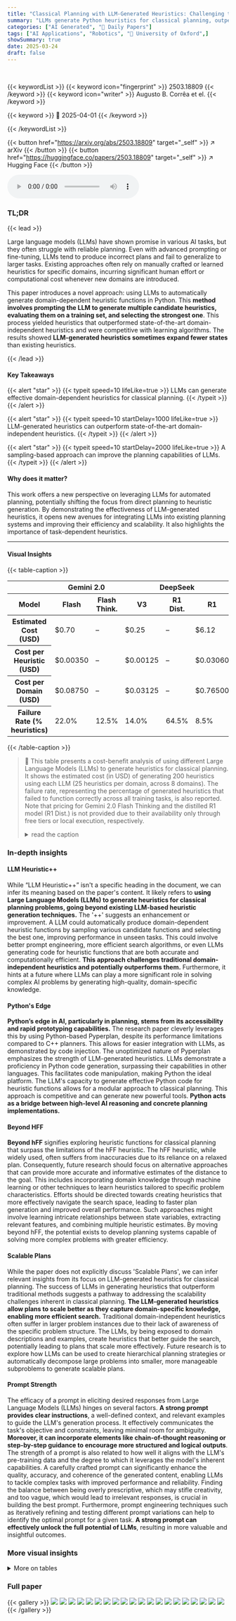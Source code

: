 ```yaml
---
title: "Classical Planning with LLM-Generated Heuristics: Challenging the State of the Art with Python Code"
summary: "LLMs generate Python heuristics for classical planning, outperforming traditional methods and challenging the state-of-the-art planning techniques."
categories: ["AI Generated", "🤗 Daily Papers"]
tags: ["AI Applications", "Robotics", "🏢 University of Oxford",]
showSummary: true
date: 2025-03-24
draft: false
---
```


<br>

{{< keywordList >}}
{{< keyword icon="fingerprint" >}} 2503.18809 {{< /keyword >}}
{{< keyword icon="writer" >}} Augusto B. Corrêa et el. {{< /keyword >}}
 
{{< keyword >}} 🤗 2025-04-01 {{< /keyword >}}
 
{{< /keywordList >}}

{{< button href="https://arxiv.org/abs/2503.18809" target="_self" >}}
↗ arXiv
{{< /button >}}
{{< button href="https://huggingface.co/papers/2503.18809" target="_self" >}}
↗ Hugging Face
{{< /button >}}



<audio controls>
    <source src="https://ai-paper-reviewer.com/2503.18809/podcast.wav" type="audio/wav">
    Your browser does not support the audio element.
</audio>


### TL;DR


{{< lead >}}

Large language models (LLMs) have shown promise in various AI tasks, but they often struggle with reliable planning. Even with advanced prompting or fine-tuning, LLMs tend to produce incorrect plans and fail to generalize to larger tasks. Existing approaches often rely on manually crafted or learned heuristics for specific domains, incurring significant human effort or computational cost whenever new domains are introduced.



This paper introduces a novel approach: using LLMs to automatically generate domain-dependent heuristic functions in Python. This **method involves prompting the LLM to generate multiple candidate heuristics, evaluating them on a training set, and selecting the strongest one**. This process yielded heuristics that outperformed state-of-the-art domain-independent heuristics and were competitive with learning algorithms. The results showed **LLM-generated heuristics sometimes expand fewer states** than existing heuristics. 

{{< /lead >}}


#### Key Takeaways

{{< alert "star" >}}
{{< typeit speed=10 lifeLike=true >}} LLMs can generate effective domain-dependent heuristics for classical planning. {{< /typeit >}}
{{< /alert >}}

{{< alert "star" >}}
{{< typeit speed=10 startDelay=1000 lifeLike=true >}} LLM-generated heuristics can outperform state-of-the-art domain-independent heuristics. {{< /typeit >}}
{{< /alert >}}

{{< alert "star" >}}
{{< typeit speed=10 startDelay=2000 lifeLike=true >}} A sampling-based approach can improve the planning capabilities of LLMs. {{< /typeit >}}
{{< /alert >}}

#### Why does it matter?
This work offers a new perspective on leveraging LLMs for automated planning, potentially shifting the focus from direct planning to heuristic generation. By demonstrating the effectiveness of LLM-generated heuristics, it opens new avenues for integrating LLMs into existing planning systems and improving their efficiency and scalability. It also highlights the importance of task-dependent heuristics.

------
#### Visual Insights





{{< table-caption >}}
<table class="ltx_tabular ltx_centering ltx_guessed_headers ltx_align_middle" id="S4.T1.2">
<thead class="ltx_thead">
<tr class="ltx_tr" id="S4.T1.2.1.1">
<th class="ltx_td ltx_th ltx_th_row ltx_border_tt" id="S4.T1.2.1.1.1"></th>
<th class="ltx_td ltx_align_center ltx_th ltx_th_column ltx_border_tt" colspan="2" id="S4.T1.2.1.1.2">Gemini 2.0</th>
<th class="ltx_td ltx_align_center ltx_th ltx_th_column ltx_border_tt" colspan="3" id="S4.T1.2.1.1.3">DeepSeek</th>
</tr>
<tr class="ltx_tr" id="S4.T1.2.2.2">
<th class="ltx_td ltx_align_left ltx_th ltx_th_column ltx_th_row" id="S4.T1.2.2.2.1">Model</th>
<th class="ltx_td ltx_align_right ltx_th ltx_th_column ltx_border_t" id="S4.T1.2.2.2.2">Flash</th>
<th class="ltx_td ltx_align_right ltx_th ltx_th_column ltx_border_t" id="S4.T1.2.2.2.3">Flash Think.</th>
<th class="ltx_td ltx_align_right ltx_th ltx_th_column ltx_border_t" id="S4.T1.2.2.2.4">V3</th>
<th class="ltx_td ltx_align_right ltx_th ltx_th_column ltx_border_t" id="S4.T1.2.2.2.5">R1 Dist.</th>
<th class="ltx_td ltx_align_right ltx_th ltx_th_column ltx_border_t" id="S4.T1.2.2.2.6">R1</th>
</tr>
</thead>
<tbody class="ltx_tbody">
<tr class="ltx_tr" id="S4.T1.2.3.1">
<th class="ltx_td ltx_align_left ltx_th ltx_th_row ltx_border_t" id="S4.T1.2.3.1.1">Estimated Cost (USD)</th>
<td class="ltx_td ltx_align_right ltx_border_t" id="S4.T1.2.3.1.2">$0.70</td>
<td class="ltx_td ltx_align_right ltx_border_t" id="S4.T1.2.3.1.3">–</td>
<td class="ltx_td ltx_align_right ltx_border_t" id="S4.T1.2.3.1.4">$0.25</td>
<td class="ltx_td ltx_align_right ltx_border_t" id="S4.T1.2.3.1.5">–</td>
<td class="ltx_td ltx_align_right ltx_border_t" id="S4.T1.2.3.1.6">$6.12</td>
</tr>
<tr class="ltx_tr" id="S4.T1.2.4.2">
<th class="ltx_td ltx_align_left ltx_th ltx_th_row" id="S4.T1.2.4.2.1">Cost per Heuristic (USD)</th>
<td class="ltx_td ltx_align_right" id="S4.T1.2.4.2.2">$0.00350</td>
<td class="ltx_td ltx_align_right" id="S4.T1.2.4.2.3">–</td>
<td class="ltx_td ltx_align_right" id="S4.T1.2.4.2.4">$0.00125</td>
<td class="ltx_td ltx_align_right" id="S4.T1.2.4.2.5">–</td>
<td class="ltx_td ltx_align_right" id="S4.T1.2.4.2.6">$0.03060</td>
</tr>
<tr class="ltx_tr" id="S4.T1.2.5.3">
<th class="ltx_td ltx_align_left ltx_th ltx_th_row" id="S4.T1.2.5.3.1">Cost per Domain (USD)</th>
<td class="ltx_td ltx_align_right" id="S4.T1.2.5.3.2">$0.08750</td>
<td class="ltx_td ltx_align_right" id="S4.T1.2.5.3.3">–</td>
<td class="ltx_td ltx_align_right" id="S4.T1.2.5.3.4">$0.03125</td>
<td class="ltx_td ltx_align_right" id="S4.T1.2.5.3.5">–</td>
<td class="ltx_td ltx_align_right" id="S4.T1.2.5.3.6">$0.76500</td>
</tr>
<tr class="ltx_tr" id="S4.T1.2.6.4">
<th class="ltx_td ltx_align_left ltx_th ltx_th_row ltx_border_bb" id="S4.T1.2.6.4.1">Failure Rate (% heuristics)</th>
<td class="ltx_td ltx_align_right ltx_border_bb" id="S4.T1.2.6.4.2">22.0%</td>
<td class="ltx_td ltx_align_right ltx_border_bb" id="S4.T1.2.6.4.3">12.5%</td>
<td class="ltx_td ltx_align_right ltx_border_bb" id="S4.T1.2.6.4.4">14.0%</td>
<td class="ltx_td ltx_align_right ltx_border_bb" id="S4.T1.2.6.4.5">64.5%</td>
<td class="ltx_td ltx_align_right ltx_border_bb" id="S4.T1.2.6.4.6">8.5%</td>
</tr>
</tbody>
</table>{{< /table-caption >}}

> 🔼 This table presents a cost-benefit analysis of using different Large Language Models (LLMs) to generate heuristics for classical planning.  It shows the estimated cost (in USD) of generating 200 heuristics using each LLM (25 heuristics per domain, across 8 domains). The failure rate, representing the percentage of generated heuristics that failed to function correctly across all training tasks, is also reported. Note that pricing for Gemini 2.0 Flash Thinking and the distilled R1 model (R1 Dist.) is not provided due to their availability only through free tiers or local execution, respectively.
> <details>
> <summary>read the caption</summary>
> Table 1: Cost and failure rate for each LLM variant. Each LLM generates 200 heuristics (25 heuristics for each of the 8 domains). “R1 Dist.” is the distillation of R1 to Qwen 14B. Since Gemini 2.0 Flash Thinking (“Flash Think.”) is only available in the free tier API, and “R1 Dist.” can be run locally but not through the paid API, we do not estimate their prices. We consider a generated heuristic a failure if it crashes for all training tasks and we do not re-generate such heuristics.
> </details>





### In-depth insights


#### LLM Heuristic++
While “LLM Heuristic++” isn't a specific heading in the document, we can infer its meaning based on the paper's content. It likely refers to **using Large Language Models (LLMs) to generate heuristics for classical planning problems, going beyond existing LLM-based heuristic generation techniques.** The '++' suggests an enhancement or improvement. A LLM could automatically produce domain-dependent heuristic functions by sampling various candidate functions and selecting the best one, improving performance in unseen tasks. This could involve better prompt engineering, more efficient search algorithms, or even LLMs generating code for heuristic functions that are both accurate and computationally efficient. **This approach challenges traditional domain-independent heuristics and potentially outperforms them.** Furthermore, it hints at a future where LLMs can play a more significant role in solving complex AI problems by generating high-quality, domain-specific knowledge.

#### Python's Edge
**Python’s edge in AI, particularly in planning, stems from its accessibility and rapid prototyping capabilities.** The research paper cleverly leverages this by using Python-based Pyperplan, despite its performance limitations compared to C++ planners. This allows for easier integration with LLMs, as demonstrated by code injection. The unoptimized nature of Pyperplan emphasizes the strength of LLM-generated heuristics. LLMs demonstrate a proficiency in Python code generation, surpassing their capabilities in other languages. This facilitates code manipulation, making Python the ideal platform. The LLM's capacity to generate effective Python code for heuristic functions allows for a modular approach to classical planning. This approach is competitive and can generate new powerful tools. **Python acts as a bridge between high-level AI reasoning and concrete planning implementations.**

#### Beyond HFF
**Beyond hFF** signifies exploring heuristic functions for classical planning that surpass the limitations of the hFF heuristic. The hFF heuristic, while widely used, often suffers from inaccuracies due to its reliance on a relaxed plan. Consequently, future research should focus on alternative approaches that can provide more accurate and informative estimates of the distance to the goal. This includes incorporating domain knowledge through machine learning or other techniques to learn heuristics tailored to specific problem characteristics. Efforts should be directed towards creating heuristics that more effectively navigate the search space, leading to faster plan generation and improved overall performance. Such approaches might involve learning intricate relationships between state variables, extracting relevant features, and combining multiple heuristic estimates. By moving beyond hFF, the potential exists to develop planning systems capable of solving more complex problems with greater efficiency.

#### Scalable Plans
While the paper does not explicitly discuss 'Scalable Plans', we can infer relevant insights from its focus on LLM-generated heuristics for classical planning.  The success of LLMs in generating heuristics that outperform traditional methods suggests a pathway to addressing the scalability challenges inherent in classical planning. **The LLM-generated heuristics allow plans to scale better as they capture domain-specific knowledge, enabling more efficient search.** Traditional domain-independent heuristics often suffer in larger problem instances due to their lack of awareness of the specific problem structure.  The LLMs, by being exposed to domain descriptions and examples, create heuristics that better guide the search, potentially leading to plans that scale more effectively. Future research is to explore how LLMs can be used to create hierarchical planning strategies or automatically decompose large problems into smaller, more manageable subproblems to generate scalable plans.

#### Prompt Strength
The efficacy of a prompt in eliciting desired responses from Large Language Models (LLMs) hinges on several factors. **A strong prompt provides clear instructions**, a well-defined context, and relevant examples to guide the LLM's generation process. It effectively communicates the task's objective and constraints, leaving minimal room for ambiguity. **Moreover, it can incorporate elements like chain-of-thought reasoning or step-by-step guidance to encourage more structured and logical outputs**. The strength of a prompt is also related to how well it aligns with the LLM's pre-training data and the degree to which it leverages the model's inherent capabilities. A carefully crafted prompt can significantly enhance the quality, accuracy, and coherence of the generated content, enabling LLMs to tackle complex tasks with improved performance and reliability. Finding the balance between being overly prescriptive, which may stifle creativity, and too vague, which would lead to irrelevant responses, is crucial in building the best prompt. Furthermore, prompt engineering techniques such as iteratively refining and testing different prompt variations can help to identify the optimal prompt for a given task. **A strong prompt can effectively unlock the full potential of LLMs**, resulting in more valuable and insightful outcomes. 


### More visual insights




<details>
<summary>More on tables
</summary>


{{< table-caption >}}
<table class="ltx_tabular ltx_centering ltx_guessed_headers ltx_align_middle" id="S4.T2.2">
<thead class="ltx_thead">
<tr class="ltx_tr" id="S4.T2.2.3.1">
<th class="ltx_td ltx_th ltx_th_row ltx_border_tt" id="S4.T2.2.3.1.1"></th>
<th class="ltx_td ltx_th ltx_th_column ltx_border_tt" id="S4.T2.2.3.1.2"></th>
<th class="ltx_td ltx_th ltx_th_column ltx_border_tt" id="S4.T2.2.3.1.3"></th>
<th class="ltx_td ltx_align_center ltx_th ltx_th_column ltx_border_tt" colspan="2" id="S4.T2.2.3.1.4">Gemini 2.0</th>
<th class="ltx_td ltx_align_center ltx_th ltx_th_column ltx_border_tt" colspan="3" id="S4.T2.2.3.1.5">DeepSeek</th>
</tr>
<tr class="ltx_tr" id="S4.T2.2.2">
<th class="ltx_td ltx_align_left ltx_th ltx_th_column ltx_th_row" id="S4.T2.2.2.3">Domain</th>
<th class="ltx_td ltx_align_right ltx_th ltx_th_column" id="S4.T2.1.1.1"><math alttext="h^{0}" class="ltx_Math" display="inline" id="S4.T2.1.1.1.m1.1"><semantics id="S4.T2.1.1.1.m1.1a"><msup id="S4.T2.1.1.1.m1.1.1" xref="S4.T2.1.1.1.m1.1.1.cmml"><mi id="S4.T2.1.1.1.m1.1.1.2" xref="S4.T2.1.1.1.m1.1.1.2.cmml">h</mi><mn id="S4.T2.1.1.1.m1.1.1.3" xref="S4.T2.1.1.1.m1.1.1.3.cmml">0</mn></msup><annotation-xml encoding="MathML-Content" id="S4.T2.1.1.1.m1.1b"><apply id="S4.T2.1.1.1.m1.1.1.cmml" xref="S4.T2.1.1.1.m1.1.1"><csymbol cd="ambiguous" id="S4.T2.1.1.1.m1.1.1.1.cmml" xref="S4.T2.1.1.1.m1.1.1">superscript</csymbol><ci id="S4.T2.1.1.1.m1.1.1.2.cmml" xref="S4.T2.1.1.1.m1.1.1.2">ℎ</ci><cn id="S4.T2.1.1.1.m1.1.1.3.cmml" type="integer" xref="S4.T2.1.1.1.m1.1.1.3">0</cn></apply></annotation-xml><annotation encoding="application/x-tex" id="S4.T2.1.1.1.m1.1c">h^{0}</annotation><annotation encoding="application/x-llamapun" id="S4.T2.1.1.1.m1.1d">italic_h start_POSTSUPERSCRIPT 0 end_POSTSUPERSCRIPT</annotation></semantics></math></th>
<th class="ltx_td ltx_align_right ltx_th ltx_th_column" id="S4.T2.2.2.2"><math alttext="h^{\mathrm{FF}}" class="ltx_Math" display="inline" id="S4.T2.2.2.2.m1.1"><semantics id="S4.T2.2.2.2.m1.1a"><msup id="S4.T2.2.2.2.m1.1.1" xref="S4.T2.2.2.2.m1.1.1.cmml"><mi id="S4.T2.2.2.2.m1.1.1.2" xref="S4.T2.2.2.2.m1.1.1.2.cmml">h</mi><mi id="S4.T2.2.2.2.m1.1.1.3" xref="S4.T2.2.2.2.m1.1.1.3.cmml">FF</mi></msup><annotation-xml encoding="MathML-Content" id="S4.T2.2.2.2.m1.1b"><apply id="S4.T2.2.2.2.m1.1.1.cmml" xref="S4.T2.2.2.2.m1.1.1"><csymbol cd="ambiguous" id="S4.T2.2.2.2.m1.1.1.1.cmml" xref="S4.T2.2.2.2.m1.1.1">superscript</csymbol><ci id="S4.T2.2.2.2.m1.1.1.2.cmml" xref="S4.T2.2.2.2.m1.1.1.2">ℎ</ci><ci id="S4.T2.2.2.2.m1.1.1.3.cmml" xref="S4.T2.2.2.2.m1.1.1.3">FF</ci></apply></annotation-xml><annotation encoding="application/x-tex" id="S4.T2.2.2.2.m1.1c">h^{\mathrm{FF}}</annotation><annotation encoding="application/x-llamapun" id="S4.T2.2.2.2.m1.1d">italic_h start_POSTSUPERSCRIPT roman_FF end_POSTSUPERSCRIPT</annotation></semantics></math></th>
<th class="ltx_td ltx_align_center ltx_th ltx_th_column ltx_border_t" id="S4.T2.2.2.4">Flash</th>
<th class="ltx_td ltx_align_center ltx_th ltx_th_column ltx_border_t" id="S4.T2.2.2.5">Flash Think.</th>
<th class="ltx_td ltx_align_center ltx_th ltx_th_column ltx_border_t" id="S4.T2.2.2.6">V3</th>
<th class="ltx_td ltx_align_center ltx_th ltx_th_column ltx_border_t" id="S4.T2.2.2.7">R1 Dist.</th>
<th class="ltx_td ltx_align_center ltx_th ltx_th_column ltx_border_t" id="S4.T2.2.2.8">R1</th>
</tr>
</thead>
<tbody class="ltx_tbody">
<tr class="ltx_tr" id="S4.T2.2.4.1">
<th class="ltx_td ltx_align_left ltx_th ltx_th_row ltx_border_t" id="S4.T2.2.4.1.1">Blocksworld (90)</th>
<td class="ltx_td ltx_align_right ltx_border_t" id="S4.T2.2.4.1.2">6</td>
<td class="ltx_td ltx_align_right ltx_border_t" id="S4.T2.2.4.1.3">24</td>
<td class="ltx_td ltx_align_right ltx_border_t" id="S4.T2.2.4.1.4">35</td>
<td class="ltx_td ltx_align_right ltx_border_t" id="S4.T2.2.4.1.5">37</td>
<td class="ltx_td ltx_align_right ltx_border_t" id="S4.T2.2.4.1.6">37</td>
<td class="ltx_td ltx_align_right ltx_border_t" id="S4.T2.2.4.1.7">34</td>
<td class="ltx_td ltx_align_right ltx_border_t" id="S4.T2.2.4.1.8" style="background-color:#FFBFBF;"><span class="ltx_text" id="S4.T2.2.4.1.8.1" style="background-color:#FFBFBF;">66</span></td>
</tr>
<tr class="ltx_tr" id="S4.T2.2.5.2">
<th class="ltx_td ltx_align_left ltx_th ltx_th_row" id="S4.T2.2.5.2.1">Childsnack (90)</th>
<td class="ltx_td ltx_align_right" id="S4.T2.2.5.2.2">9</td>
<td class="ltx_td ltx_align_right" id="S4.T2.2.5.2.3">17</td>
<td class="ltx_td ltx_align_right" id="S4.T2.2.5.2.4" style="background-color:#FFBFBF;"><span class="ltx_text" id="S4.T2.2.5.2.4.1" style="background-color:#FFBFBF;">32</span></td>
<td class="ltx_td ltx_align_right" id="S4.T2.2.5.2.5">14</td>
<td class="ltx_td ltx_align_right" id="S4.T2.2.5.2.6">32</td>
<td class="ltx_td ltx_align_right" id="S4.T2.2.5.2.7">16</td>
<td class="ltx_td ltx_align_right" id="S4.T2.2.5.2.8">22</td>
</tr>
<tr class="ltx_tr" id="S4.T2.2.6.3">
<th class="ltx_td ltx_align_left ltx_th ltx_th_row" id="S4.T2.2.6.3.1">Floortile (90)</th>
<td class="ltx_td ltx_align_right" id="S4.T2.2.6.3.2">1</td>
<td class="ltx_td ltx_align_right" id="S4.T2.2.6.3.3" style="background-color:#FFBFBF;"><span class="ltx_text" id="S4.T2.2.6.3.3.1" style="background-color:#FFBFBF;">10</span></td>
<td class="ltx_td ltx_align_right" id="S4.T2.2.6.3.4">4</td>
<td class="ltx_td ltx_align_right" id="S4.T2.2.6.3.5">8</td>
<td class="ltx_td ltx_align_right" id="S4.T2.2.6.3.6">4</td>
<td class="ltx_td ltx_align_right" id="S4.T2.2.6.3.7">3</td>
<td class="ltx_td ltx_align_right" id="S4.T2.2.6.3.8">4</td>
</tr>
<tr class="ltx_tr" id="S4.T2.2.7.4">
<th class="ltx_td ltx_align_left ltx_th ltx_th_row" id="S4.T2.2.7.4.1">Miconic (90)</th>
<td class="ltx_td ltx_align_right" id="S4.T2.2.7.4.2">30</td>
<td class="ltx_td ltx_align_right" id="S4.T2.2.7.4.3">74</td>
<td class="ltx_td ltx_align_right" id="S4.T2.2.7.4.4" style="background-color:#FFBFBF;"><span class="ltx_text" id="S4.T2.2.7.4.4.1" style="background-color:#FFBFBF;">90</span></td>
<td class="ltx_td ltx_align_right" id="S4.T2.2.7.4.5">88</td>
<td class="ltx_td ltx_align_right" id="S4.T2.2.7.4.6">74</td>
<td class="ltx_td ltx_align_right" id="S4.T2.2.7.4.7">30</td>
<td class="ltx_td ltx_align_right" id="S4.T2.2.7.4.8" style="background-color:#FFBFBF;"><span class="ltx_text" id="S4.T2.2.7.4.8.1" style="background-color:#FFBFBF;">90</span></td>
</tr>
<tr class="ltx_tr" id="S4.T2.2.8.5">
<th class="ltx_td ltx_align_left ltx_th ltx_th_row" id="S4.T2.2.8.5.1">Rovers (90)</th>
<td class="ltx_td ltx_align_right" id="S4.T2.2.8.5.2">12</td>
<td class="ltx_td ltx_align_right" id="S4.T2.2.8.5.3">28</td>
<td class="ltx_td ltx_align_right" id="S4.T2.2.8.5.4">32</td>
<td class="ltx_td ltx_align_right" id="S4.T2.2.8.5.5" style="background-color:#FFBFBF;"><span class="ltx_text" id="S4.T2.2.8.5.5.1" style="background-color:#FFBFBF;">39</span></td>
<td class="ltx_td ltx_align_right" id="S4.T2.2.8.5.6">32</td>
<td class="ltx_td ltx_align_right" id="S4.T2.2.8.5.7">32</td>
<td class="ltx_td ltx_align_right" id="S4.T2.2.8.5.8">32</td>
</tr>
<tr class="ltx_tr" id="S4.T2.2.9.6">
<th class="ltx_td ltx_align_left ltx_th ltx_th_row" id="S4.T2.2.9.6.1">Sokoban (90)</th>
<td class="ltx_td ltx_align_right" id="S4.T2.2.9.6.2">24</td>
<td class="ltx_td ltx_align_right" id="S4.T2.2.9.6.3">31</td>
<td class="ltx_td ltx_align_right" id="S4.T2.2.9.6.4">31</td>
<td class="ltx_td ltx_align_right" id="S4.T2.2.9.6.5" style="background-color:#FFBFBF;"><span class="ltx_text" id="S4.T2.2.9.6.5.1" style="background-color:#FFBFBF;">32</span></td>
<td class="ltx_td ltx_align_right" id="S4.T2.2.9.6.6">30</td>
<td class="ltx_td ltx_align_right" id="S4.T2.2.9.6.7">24</td>
<td class="ltx_td ltx_align_right" id="S4.T2.2.9.6.8">30</td>
</tr>
<tr class="ltx_tr" id="S4.T2.2.10.7">
<th class="ltx_td ltx_align_left ltx_th ltx_th_row" id="S4.T2.2.10.7.1">Spanner (90)</th>
<td class="ltx_td ltx_align_right" id="S4.T2.2.10.7.2">30</td>
<td class="ltx_td ltx_align_right" id="S4.T2.2.10.7.3">30</td>
<td class="ltx_td ltx_align_right" id="S4.T2.2.10.7.4">30</td>
<td class="ltx_td ltx_align_right" id="S4.T2.2.10.7.5">30</td>
<td class="ltx_td ltx_align_right" id="S4.T2.2.10.7.6">30</td>
<td class="ltx_td ltx_align_right" id="S4.T2.2.10.7.7">30</td>
<td class="ltx_td ltx_align_right" id="S4.T2.2.10.7.8" style="background-color:#FFBFBF;"><span class="ltx_text" id="S4.T2.2.10.7.8.1" style="background-color:#FFBFBF;">70</span></td>
</tr>
<tr class="ltx_tr" id="S4.T2.2.11.8">
<th class="ltx_td ltx_align_left ltx_th ltx_th_row" id="S4.T2.2.11.8.1">Transport (90)</th>
<td class="ltx_td ltx_align_right" id="S4.T2.2.11.8.2">8</td>
<td class="ltx_td ltx_align_right" id="S4.T2.2.11.8.3">29</td>
<td class="ltx_td ltx_align_right" id="S4.T2.2.11.8.4">42</td>
<td class="ltx_td ltx_align_right" id="S4.T2.2.11.8.5">57</td>
<td class="ltx_td ltx_align_right" id="S4.T2.2.11.8.6">44</td>
<td class="ltx_td ltx_align_right" id="S4.T2.2.11.8.7">45</td>
<td class="ltx_td ltx_align_right" id="S4.T2.2.11.8.8" style="background-color:#FFBFBF;"><span class="ltx_text" id="S4.T2.2.11.8.8.1" style="background-color:#FFBFBF;">59</span></td>
</tr>
<tr class="ltx_tr" id="S4.T2.2.12.9">
<th class="ltx_td ltx_align_left ltx_th ltx_th_row ltx_border_bb ltx_border_t" id="S4.T2.2.12.9.1">Sum (720)</th>
<td class="ltx_td ltx_align_right ltx_border_bb ltx_border_t" id="S4.T2.2.12.9.2">120</td>
<td class="ltx_td ltx_align_right ltx_border_bb ltx_border_t" id="S4.T2.2.12.9.3">243</td>
<td class="ltx_td ltx_align_right ltx_border_bb ltx_border_t" id="S4.T2.2.12.9.4">296</td>
<td class="ltx_td ltx_align_right ltx_border_bb ltx_border_t" id="S4.T2.2.12.9.5">305</td>
<td class="ltx_td ltx_align_right ltx_border_bb ltx_border_t" id="S4.T2.2.12.9.6">283</td>
<td class="ltx_td ltx_align_right ltx_border_bb ltx_border_t" id="S4.T2.2.12.9.7">214</td>
<td class="ltx_td ltx_align_right ltx_border_bb ltx_border_t" id="S4.T2.2.12.9.8" style="background-color:#FFBFBF;"><span class="ltx_text" id="S4.T2.2.12.9.8.1" style="background-color:#FFBFBF;">373</span></td>
</tr>
</tbody>
</table>{{< /table-caption >}}
> 🔼 This table presents the performance comparison of different heuristic functions used within the Greedy Best-First Search (GBFS) algorithm implemented in the Pyperplan planner.  It shows the number of tasks successfully solved (coverage) by three methods across eight different planning domains. The methods compared are: (1) a blind heuristic (h0), which doesn't use any heuristic information; (2) the hFF heuristic, a commonly used domain-independent heuristic; and (3) several LLM-generated heuristics (one for each of eight planning domains).  The results indicate how effectively the LLM-generated domain-dependent heuristics improve the planner's ability to solve tasks compared to the baseline methods.
> <details>
> <summary>read the caption</summary>
> Table 2: Coverage of GBFS within Pyperplan using the blind heuristic h0superscriptℎ0h^{0}italic_h start_POSTSUPERSCRIPT 0 end_POSTSUPERSCRIPT, hFFsuperscriptℎFFh^{\mathrm{FF}}italic_h start_POSTSUPERSCRIPT roman_FF end_POSTSUPERSCRIPTand our LLM-generated heuristics.
> </details>

{{< table-caption >}}
<table class="ltx_tabular ltx_centering ltx_guessed_headers ltx_align_middle" id="S4.T3.9">
<tbody class="ltx_tbody">
<tr class="ltx_tr" id="S4.T3.9.10.1">
<th class="ltx_td ltx_th ltx_th_row ltx_border_tt" id="S4.T3.9.10.1.1"></th>
<td class="ltx_td ltx_align_center ltx_border_tt" colspan="7" id="S4.T3.9.10.1.2">Fast Downward (C++)</td>
<td class="ltx_td ltx_align_center ltx_border_tt" colspan="2" id="S4.T3.9.10.1.3">Pyperplan</td>
</tr>
<tr class="ltx_tr" id="S4.T3.9.9">
<th class="ltx_td ltx_align_left ltx_th ltx_th_row" id="S4.T3.9.9.10">Domain</th>
<td class="ltx_td ltx_align_right ltx_border_t" id="S4.T3.1.1.1"><math alttext="h^{\mathrm{GC}}" class="ltx_Math" display="inline" id="S4.T3.1.1.1.m1.1"><semantics id="S4.T3.1.1.1.m1.1a"><msup id="S4.T3.1.1.1.m1.1.1" xref="S4.T3.1.1.1.m1.1.1.cmml"><mi id="S4.T3.1.1.1.m1.1.1.2" xref="S4.T3.1.1.1.m1.1.1.2.cmml">h</mi><mi id="S4.T3.1.1.1.m1.1.1.3" xref="S4.T3.1.1.1.m1.1.1.3.cmml">GC</mi></msup><annotation-xml encoding="MathML-Content" id="S4.T3.1.1.1.m1.1b"><apply id="S4.T3.1.1.1.m1.1.1.cmml" xref="S4.T3.1.1.1.m1.1.1"><csymbol cd="ambiguous" id="S4.T3.1.1.1.m1.1.1.1.cmml" xref="S4.T3.1.1.1.m1.1.1">superscript</csymbol><ci id="S4.T3.1.1.1.m1.1.1.2.cmml" xref="S4.T3.1.1.1.m1.1.1.2">ℎ</ci><ci id="S4.T3.1.1.1.m1.1.1.3.cmml" xref="S4.T3.1.1.1.m1.1.1.3">GC</ci></apply></annotation-xml><annotation encoding="application/x-tex" id="S4.T3.1.1.1.m1.1c">h^{\mathrm{GC}}</annotation><annotation encoding="application/x-llamapun" id="S4.T3.1.1.1.m1.1d">italic_h start_POSTSUPERSCRIPT roman_GC end_POSTSUPERSCRIPT</annotation></semantics></math></td>
<td class="ltx_td ltx_align_right ltx_border_t" id="S4.T3.2.2.2"><math alttext="h^{\mathrm{lmc}}" class="ltx_Math" display="inline" id="S4.T3.2.2.2.m1.1"><semantics id="S4.T3.2.2.2.m1.1a"><msup id="S4.T3.2.2.2.m1.1.1" xref="S4.T3.2.2.2.m1.1.1.cmml"><mi id="S4.T3.2.2.2.m1.1.1.2" xref="S4.T3.2.2.2.m1.1.1.2.cmml">h</mi><mi id="S4.T3.2.2.2.m1.1.1.3" xref="S4.T3.2.2.2.m1.1.1.3.cmml">lmc</mi></msup><annotation-xml encoding="MathML-Content" id="S4.T3.2.2.2.m1.1b"><apply id="S4.T3.2.2.2.m1.1.1.cmml" xref="S4.T3.2.2.2.m1.1.1"><csymbol cd="ambiguous" id="S4.T3.2.2.2.m1.1.1.1.cmml" xref="S4.T3.2.2.2.m1.1.1">superscript</csymbol><ci id="S4.T3.2.2.2.m1.1.1.2.cmml" xref="S4.T3.2.2.2.m1.1.1.2">ℎ</ci><ci id="S4.T3.2.2.2.m1.1.1.3.cmml" xref="S4.T3.2.2.2.m1.1.1.3">lmc</ci></apply></annotation-xml><annotation encoding="application/x-tex" id="S4.T3.2.2.2.m1.1c">h^{\mathrm{lmc}}</annotation><annotation encoding="application/x-llamapun" id="S4.T3.2.2.2.m1.1d">italic_h start_POSTSUPERSCRIPT roman_lmc end_POSTSUPERSCRIPT</annotation></semantics></math></td>
<td class="ltx_td ltx_align_right ltx_border_t" id="S4.T3.3.3.3"><math alttext="h^{\mathrm{FF}}" class="ltx_Math" display="inline" id="S4.T3.3.3.3.m1.1"><semantics id="S4.T3.3.3.3.m1.1a"><msup id="S4.T3.3.3.3.m1.1.1" xref="S4.T3.3.3.3.m1.1.1.cmml"><mi id="S4.T3.3.3.3.m1.1.1.2" xref="S4.T3.3.3.3.m1.1.1.2.cmml">h</mi><mi id="S4.T3.3.3.3.m1.1.1.3" xref="S4.T3.3.3.3.m1.1.1.3.cmml">FF</mi></msup><annotation-xml encoding="MathML-Content" id="S4.T3.3.3.3.m1.1b"><apply id="S4.T3.3.3.3.m1.1.1.cmml" xref="S4.T3.3.3.3.m1.1.1"><csymbol cd="ambiguous" id="S4.T3.3.3.3.m1.1.1.1.cmml" xref="S4.T3.3.3.3.m1.1.1">superscript</csymbol><ci id="S4.T3.3.3.3.m1.1.1.2.cmml" xref="S4.T3.3.3.3.m1.1.1.2">ℎ</ci><ci id="S4.T3.3.3.3.m1.1.1.3.cmml" xref="S4.T3.3.3.3.m1.1.1.3">FF</ci></apply></annotation-xml><annotation encoding="application/x-tex" id="S4.T3.3.3.3.m1.1c">h^{\mathrm{FF}}</annotation><annotation encoding="application/x-llamapun" id="S4.T3.3.3.3.m1.1d">italic_h start_POSTSUPERSCRIPT roman_FF end_POSTSUPERSCRIPT</annotation></semantics></math></td>
<td class="ltx_td ltx_align_right ltx_border_t" id="S4.T3.4.4.4"><math alttext="h^{\mathrm{cea}}" class="ltx_Math" display="inline" id="S4.T3.4.4.4.m1.1"><semantics id="S4.T3.4.4.4.m1.1a"><msup id="S4.T3.4.4.4.m1.1.1" xref="S4.T3.4.4.4.m1.1.1.cmml"><mi id="S4.T3.4.4.4.m1.1.1.2" xref="S4.T3.4.4.4.m1.1.1.2.cmml">h</mi><mi id="S4.T3.4.4.4.m1.1.1.3" xref="S4.T3.4.4.4.m1.1.1.3.cmml">cea</mi></msup><annotation-xml encoding="MathML-Content" id="S4.T3.4.4.4.m1.1b"><apply id="S4.T3.4.4.4.m1.1.1.cmml" xref="S4.T3.4.4.4.m1.1.1"><csymbol cd="ambiguous" id="S4.T3.4.4.4.m1.1.1.1.cmml" xref="S4.T3.4.4.4.m1.1.1">superscript</csymbol><ci id="S4.T3.4.4.4.m1.1.1.2.cmml" xref="S4.T3.4.4.4.m1.1.1.2">ℎ</ci><ci id="S4.T3.4.4.4.m1.1.1.3.cmml" xref="S4.T3.4.4.4.m1.1.1.3">cea</ci></apply></annotation-xml><annotation encoding="application/x-tex" id="S4.T3.4.4.4.m1.1c">h^{\mathrm{cea}}</annotation><annotation encoding="application/x-llamapun" id="S4.T3.4.4.4.m1.1d">italic_h start_POSTSUPERSCRIPT roman_cea end_POSTSUPERSCRIPT</annotation></semantics></math></td>
<td class="ltx_td ltx_align_right ltx_border_t" id="S4.T3.5.5.5"><math alttext="h^{\mathrm{cg}}" class="ltx_Math" display="inline" id="S4.T3.5.5.5.m1.1"><semantics id="S4.T3.5.5.5.m1.1a"><msup id="S4.T3.5.5.5.m1.1.1" xref="S4.T3.5.5.5.m1.1.1.cmml"><mi id="S4.T3.5.5.5.m1.1.1.2" xref="S4.T3.5.5.5.m1.1.1.2.cmml">h</mi><mi id="S4.T3.5.5.5.m1.1.1.3" xref="S4.T3.5.5.5.m1.1.1.3.cmml">cg</mi></msup><annotation-xml encoding="MathML-Content" id="S4.T3.5.5.5.m1.1b"><apply id="S4.T3.5.5.5.m1.1.1.cmml" xref="S4.T3.5.5.5.m1.1.1"><csymbol cd="ambiguous" id="S4.T3.5.5.5.m1.1.1.1.cmml" xref="S4.T3.5.5.5.m1.1.1">superscript</csymbol><ci id="S4.T3.5.5.5.m1.1.1.2.cmml" xref="S4.T3.5.5.5.m1.1.1.2">ℎ</ci><ci id="S4.T3.5.5.5.m1.1.1.3.cmml" xref="S4.T3.5.5.5.m1.1.1.3">cg</ci></apply></annotation-xml><annotation encoding="application/x-tex" id="S4.T3.5.5.5.m1.1c">h^{\mathrm{cg}}</annotation><annotation encoding="application/x-llamapun" id="S4.T3.5.5.5.m1.1d">italic_h start_POSTSUPERSCRIPT roman_cg end_POSTSUPERSCRIPT</annotation></semantics></math></td>
<td class="ltx_td ltx_align_right ltx_border_t" id="S4.T3.6.6.6"><math alttext="h^{\mathrm{add}}" class="ltx_Math" display="inline" id="S4.T3.6.6.6.m1.1"><semantics id="S4.T3.6.6.6.m1.1a"><msup id="S4.T3.6.6.6.m1.1.1" xref="S4.T3.6.6.6.m1.1.1.cmml"><mi id="S4.T3.6.6.6.m1.1.1.2" xref="S4.T3.6.6.6.m1.1.1.2.cmml">h</mi><mi id="S4.T3.6.6.6.m1.1.1.3" xref="S4.T3.6.6.6.m1.1.1.3.cmml">add</mi></msup><annotation-xml encoding="MathML-Content" id="S4.T3.6.6.6.m1.1b"><apply id="S4.T3.6.6.6.m1.1.1.cmml" xref="S4.T3.6.6.6.m1.1.1"><csymbol cd="ambiguous" id="S4.T3.6.6.6.m1.1.1.1.cmml" xref="S4.T3.6.6.6.m1.1.1">superscript</csymbol><ci id="S4.T3.6.6.6.m1.1.1.2.cmml" xref="S4.T3.6.6.6.m1.1.1.2">ℎ</ci><ci id="S4.T3.6.6.6.m1.1.1.3.cmml" xref="S4.T3.6.6.6.m1.1.1.3">add</ci></apply></annotation-xml><annotation encoding="application/x-tex" id="S4.T3.6.6.6.m1.1c">h^{\mathrm{add}}</annotation><annotation encoding="application/x-llamapun" id="S4.T3.6.6.6.m1.1d">italic_h start_POSTSUPERSCRIPT roman_add end_POSTSUPERSCRIPT</annotation></semantics></math></td>
<td class="ltx_td ltx_align_right ltx_border_t" id="S4.T3.7.7.7"><math alttext="h^{\mathrm{WLF}}_{\mathrm{GPR}}" class="ltx_Math" display="inline" id="S4.T3.7.7.7.m1.1"><semantics id="S4.T3.7.7.7.m1.1a"><msubsup id="S4.T3.7.7.7.m1.1.1" xref="S4.T3.7.7.7.m1.1.1.cmml"><mi id="S4.T3.7.7.7.m1.1.1.2.2" xref="S4.T3.7.7.7.m1.1.1.2.2.cmml">h</mi><mi id="S4.T3.7.7.7.m1.1.1.3" xref="S4.T3.7.7.7.m1.1.1.3.cmml">GPR</mi><mi id="S4.T3.7.7.7.m1.1.1.2.3" xref="S4.T3.7.7.7.m1.1.1.2.3.cmml">WLF</mi></msubsup><annotation-xml encoding="MathML-Content" id="S4.T3.7.7.7.m1.1b"><apply id="S4.T3.7.7.7.m1.1.1.cmml" xref="S4.T3.7.7.7.m1.1.1"><csymbol cd="ambiguous" id="S4.T3.7.7.7.m1.1.1.1.cmml" xref="S4.T3.7.7.7.m1.1.1">subscript</csymbol><apply id="S4.T3.7.7.7.m1.1.1.2.cmml" xref="S4.T3.7.7.7.m1.1.1"><csymbol cd="ambiguous" id="S4.T3.7.7.7.m1.1.1.2.1.cmml" xref="S4.T3.7.7.7.m1.1.1">superscript</csymbol><ci id="S4.T3.7.7.7.m1.1.1.2.2.cmml" xref="S4.T3.7.7.7.m1.1.1.2.2">ℎ</ci><ci id="S4.T3.7.7.7.m1.1.1.2.3.cmml" xref="S4.T3.7.7.7.m1.1.1.2.3">WLF</ci></apply><ci id="S4.T3.7.7.7.m1.1.1.3.cmml" xref="S4.T3.7.7.7.m1.1.1.3">GPR</ci></apply></annotation-xml><annotation encoding="application/x-tex" id="S4.T3.7.7.7.m1.1c">h^{\mathrm{WLF}}_{\mathrm{GPR}}</annotation><annotation encoding="application/x-llamapun" id="S4.T3.7.7.7.m1.1d">italic_h start_POSTSUPERSCRIPT roman_WLF end_POSTSUPERSCRIPT start_POSTSUBSCRIPT roman_GPR end_POSTSUBSCRIPT</annotation></semantics></math></td>
<td class="ltx_td ltx_align_right ltx_border_t" id="S4.T3.8.8.8"><math alttext="h^{\mathrm{FF}}" class="ltx_Math" display="inline" id="S4.T3.8.8.8.m1.1"><semantics id="S4.T3.8.8.8.m1.1a"><msup id="S4.T3.8.8.8.m1.1.1" xref="S4.T3.8.8.8.m1.1.1.cmml"><mi id="S4.T3.8.8.8.m1.1.1.2" xref="S4.T3.8.8.8.m1.1.1.2.cmml">h</mi><mi id="S4.T3.8.8.8.m1.1.1.3" xref="S4.T3.8.8.8.m1.1.1.3.cmml">FF</mi></msup><annotation-xml encoding="MathML-Content" id="S4.T3.8.8.8.m1.1b"><apply id="S4.T3.8.8.8.m1.1.1.cmml" xref="S4.T3.8.8.8.m1.1.1"><csymbol cd="ambiguous" id="S4.T3.8.8.8.m1.1.1.1.cmml" xref="S4.T3.8.8.8.m1.1.1">superscript</csymbol><ci id="S4.T3.8.8.8.m1.1.1.2.cmml" xref="S4.T3.8.8.8.m1.1.1.2">ℎ</ci><ci id="S4.T3.8.8.8.m1.1.1.3.cmml" xref="S4.T3.8.8.8.m1.1.1.3">FF</ci></apply></annotation-xml><annotation encoding="application/x-tex" id="S4.T3.8.8.8.m1.1c">h^{\mathrm{FF}}</annotation><annotation encoding="application/x-llamapun" id="S4.T3.8.8.8.m1.1d">italic_h start_POSTSUPERSCRIPT roman_FF end_POSTSUPERSCRIPT</annotation></semantics></math></td>
<td class="ltx_td ltx_align_right ltx_border_t" id="S4.T3.9.9.9"><math alttext="h^{\mathrm{R1}}" class="ltx_Math" display="inline" id="S4.T3.9.9.9.m1.1"><semantics id="S4.T3.9.9.9.m1.1a"><msup id="S4.T3.9.9.9.m1.1.1" xref="S4.T3.9.9.9.m1.1.1.cmml"><mi id="S4.T3.9.9.9.m1.1.1.2" xref="S4.T3.9.9.9.m1.1.1.2.cmml">h</mi><mi id="S4.T3.9.9.9.m1.1.1.3" xref="S4.T3.9.9.9.m1.1.1.3.cmml">R1</mi></msup><annotation-xml encoding="MathML-Content" id="S4.T3.9.9.9.m1.1b"><apply id="S4.T3.9.9.9.m1.1.1.cmml" xref="S4.T3.9.9.9.m1.1.1"><csymbol cd="ambiguous" id="S4.T3.9.9.9.m1.1.1.1.cmml" xref="S4.T3.9.9.9.m1.1.1">superscript</csymbol><ci id="S4.T3.9.9.9.m1.1.1.2.cmml" xref="S4.T3.9.9.9.m1.1.1.2">ℎ</ci><ci id="S4.T3.9.9.9.m1.1.1.3.cmml" xref="S4.T3.9.9.9.m1.1.1.3">R1</ci></apply></annotation-xml><annotation encoding="application/x-tex" id="S4.T3.9.9.9.m1.1c">h^{\mathrm{R1}}</annotation><annotation encoding="application/x-llamapun" id="S4.T3.9.9.9.m1.1d">italic_h start_POSTSUPERSCRIPT R1 end_POSTSUPERSCRIPT</annotation></semantics></math></td>
</tr>
<tr class="ltx_tr" id="S4.T3.9.11.2">
<th class="ltx_td ltx_align_left ltx_th ltx_th_row ltx_border_t" id="S4.T3.9.11.2.1">Blocksworld (90)</th>
<td class="ltx_td ltx_align_right ltx_border_t" id="S4.T3.9.11.2.2">32</td>
<td class="ltx_td ltx_align_right ltx_border_t" id="S4.T3.9.11.2.3">39</td>
<td class="ltx_td ltx_align_right ltx_border_t" id="S4.T3.9.11.2.4">27</td>
<td class="ltx_td ltx_align_right ltx_border_t" id="S4.T3.9.11.2.5">40</td>
<td class="ltx_td ltx_align_right ltx_border_t" id="S4.T3.9.11.2.6">34</td>
<td class="ltx_td ltx_align_right ltx_border_t" id="S4.T3.9.11.2.7">44</td>
<td class="ltx_td ltx_align_right ltx_border_t" id="S4.T3.9.11.2.8" style="background-color:#FFBFBF;"><span class="ltx_text" id="S4.T3.9.11.2.8.1" style="background-color:#FFBFBF;">72</span></td>
<td class="ltx_td ltx_align_right ltx_border_t" id="S4.T3.9.11.2.9">24</td>
<td class="ltx_td ltx_align_right ltx_border_t" id="S4.T3.9.11.2.10">66</td>
</tr>
<tr class="ltx_tr" id="S4.T3.9.12.3">
<th class="ltx_td ltx_align_left ltx_th ltx_th_row" id="S4.T3.9.12.3.1">Childsnack (90)</th>
<td class="ltx_td ltx_align_right" id="S4.T3.9.12.3.2">23</td>
<td class="ltx_td ltx_align_right" id="S4.T3.9.12.3.3">13</td>
<td class="ltx_td ltx_align_right" id="S4.T3.9.12.3.4">25</td>
<td class="ltx_td ltx_align_right" id="S4.T3.9.12.3.5" style="background-color:#FFBFBF;"><span class="ltx_text" id="S4.T3.9.12.3.5.1" style="background-color:#FFBFBF;">29</span></td>
<td class="ltx_td ltx_align_right" id="S4.T3.9.12.3.6" style="background-color:#FFBFBF;"><span class="ltx_text" id="S4.T3.9.12.3.6.1" style="background-color:#FFBFBF;">29</span></td>
<td class="ltx_td ltx_align_right" id="S4.T3.9.12.3.7">29</td>
<td class="ltx_td ltx_align_right" id="S4.T3.9.12.3.8" style="background-color:#FFBFBF;"><span class="ltx_text" id="S4.T3.9.12.3.8.1" style="background-color:#FFBFBF;">31</span></td>
<td class="ltx_td ltx_align_right" id="S4.T3.9.12.3.9">17</td>
<td class="ltx_td ltx_align_right" id="S4.T3.9.12.3.10">22</td>
</tr>
<tr class="ltx_tr" id="S4.T3.9.13.4">
<th class="ltx_td ltx_align_left ltx_th ltx_th_row" id="S4.T3.9.13.4.1">Floortile (90)</th>
<td class="ltx_td ltx_align_right" id="S4.T3.9.13.4.2">3</td>
<td class="ltx_td ltx_align_right" id="S4.T3.9.13.4.3">3</td>
<td class="ltx_td ltx_align_right" id="S4.T3.9.13.4.4">12</td>
<td class="ltx_td ltx_align_right" id="S4.T3.9.13.4.5">10</td>
<td class="ltx_td ltx_align_right" id="S4.T3.9.13.4.6">7</td>
<td class="ltx_td ltx_align_right" id="S4.T3.9.13.4.7" style="background-color:#FFBFBF;"><span class="ltx_text" id="S4.T3.9.13.4.7.1" style="background-color:#FFBFBF;">14</span></td>
<td class="ltx_td ltx_align_right" id="S4.T3.9.13.4.8">2</td>
<td class="ltx_td ltx_align_right" id="S4.T3.9.13.4.9">10</td>
<td class="ltx_td ltx_align_right" id="S4.T3.9.13.4.10">4</td>
</tr>
<tr class="ltx_tr" id="S4.T3.9.14.5">
<th class="ltx_td ltx_align_left ltx_th ltx_th_row" id="S4.T3.9.14.5.1">Miconic (90)</th>
<td class="ltx_td ltx_align_right" id="S4.T3.9.14.5.2" style="background-color:#FFBFBF;"><span class="ltx_text" id="S4.T3.9.14.5.2.1" style="background-color:#FFBFBF;">90</span></td>
<td class="ltx_td ltx_align_right" id="S4.T3.9.14.5.3" style="background-color:#FFBFBF;"><span class="ltx_text" id="S4.T3.9.14.5.3.1" style="background-color:#FFBFBF;">90</span></td>
<td class="ltx_td ltx_align_right" id="S4.T3.9.14.5.4" style="background-color:#FFBFBF;"><span class="ltx_text" id="S4.T3.9.14.5.4.1" style="background-color:#FFBFBF;">90</span></td>
<td class="ltx_td ltx_align_right" id="S4.T3.9.14.5.5">79</td>
<td class="ltx_td ltx_align_right" id="S4.T3.9.14.5.6" style="background-color:#FFBFBF;"><span class="ltx_text" id="S4.T3.9.14.5.6.1" style="background-color:#FFBFBF;">90</span></td>
<td class="ltx_td ltx_align_right" id="S4.T3.9.14.5.7" style="background-color:#FFBFBF;"><span class="ltx_text" id="S4.T3.9.14.5.7.1" style="background-color:#FFBFBF;">90</span></td>
<td class="ltx_td ltx_align_right" id="S4.T3.9.14.5.8" style="background-color:#FFBFBF;"><span class="ltx_text" id="S4.T3.9.14.5.8.1" style="background-color:#FFBFBF;">90</span></td>
<td class="ltx_td ltx_align_right" id="S4.T3.9.14.5.9">74</td>
<td class="ltx_td ltx_align_right" id="S4.T3.9.14.5.10" style="background-color:#FFBFBF;"><span class="ltx_text" id="S4.T3.9.14.5.10.1" style="background-color:#FFBFBF;">90</span></td>
</tr>
<tr class="ltx_tr" id="S4.T3.9.15.6">
<th class="ltx_td ltx_align_left ltx_th ltx_th_row" id="S4.T3.9.15.6.1">Rovers (90)</th>
<td class="ltx_td ltx_align_right" id="S4.T3.9.15.6.2">38</td>
<td class="ltx_td ltx_align_right" id="S4.T3.9.15.6.3" style="background-color:#FFBFBF;"><span class="ltx_text" id="S4.T3.9.15.6.3.1" style="background-color:#FFBFBF;">41</span></td>
<td class="ltx_td ltx_align_right" id="S4.T3.9.15.6.4">34</td>
<td class="ltx_td ltx_align_right" id="S4.T3.9.15.6.5">36</td>
<td class="ltx_td ltx_align_right" id="S4.T3.9.15.6.6">39</td>
<td class="ltx_td ltx_align_right" id="S4.T3.9.15.6.7">33</td>
<td class="ltx_td ltx_align_right" id="S4.T3.9.15.6.8">37</td>
<td class="ltx_td ltx_align_right" id="S4.T3.9.15.6.9">28</td>
<td class="ltx_td ltx_align_right" id="S4.T3.9.15.6.10">32</td>
</tr>
<tr class="ltx_tr" id="S4.T3.9.16.7">
<th class="ltx_td ltx_align_left ltx_th ltx_th_row" id="S4.T3.9.16.7.1">Sokoban (90)</th>
<td class="ltx_td ltx_align_right" id="S4.T3.9.16.7.2">42</td>
<td class="ltx_td ltx_align_right" id="S4.T3.9.16.7.3" style="background-color:#FFBFBF;"><span class="ltx_text" id="S4.T3.9.16.7.3.1" style="background-color:#FFBFBF;">43</span></td>
<td class="ltx_td ltx_align_right" id="S4.T3.9.16.7.4">36</td>
<td class="ltx_td ltx_align_right" id="S4.T3.9.16.7.5">33</td>
<td class="ltx_td ltx_align_right" id="S4.T3.9.16.7.6">35</td>
<td class="ltx_td ltx_align_right" id="S4.T3.9.16.7.7">33</td>
<td class="ltx_td ltx_align_right" id="S4.T3.9.16.7.8">38</td>
<td class="ltx_td ltx_align_right" id="S4.T3.9.16.7.9">31</td>
<td class="ltx_td ltx_align_right" id="S4.T3.9.16.7.10">30</td>
</tr>
<tr class="ltx_tr" id="S4.T3.9.17.8">
<th class="ltx_td ltx_align_left ltx_th ltx_th_row" id="S4.T3.9.17.8.1">Spanner (90)</th>
<td class="ltx_td ltx_align_right" id="S4.T3.9.17.8.2">30</td>
<td class="ltx_td ltx_align_right" id="S4.T3.9.17.8.3">30</td>
<td class="ltx_td ltx_align_right" id="S4.T3.9.17.8.4">30</td>
<td class="ltx_td ltx_align_right" id="S4.T3.9.17.8.5">30</td>
<td class="ltx_td ltx_align_right" id="S4.T3.9.17.8.6">30</td>
<td class="ltx_td ltx_align_right" id="S4.T3.9.17.8.7">30</td>
<td class="ltx_td ltx_align_right" id="S4.T3.9.17.8.8" style="background-color:#FFBFBF;"><span class="ltx_text" id="S4.T3.9.17.8.8.1" style="background-color:#FFBFBF;">73</span></td>
<td class="ltx_td ltx_align_right" id="S4.T3.9.17.8.9">30</td>
<td class="ltx_td ltx_align_right" id="S4.T3.9.17.8.10">70</td>
</tr>
<tr class="ltx_tr" id="S4.T3.9.18.9">
<th class="ltx_td ltx_align_left ltx_th ltx_th_row" id="S4.T3.9.18.9.1">Transport (90)</th>
<td class="ltx_td ltx_align_right" id="S4.T3.9.18.9.2">36</td>
<td class="ltx_td ltx_align_right" id="S4.T3.9.18.9.3">36</td>
<td class="ltx_td ltx_align_right" id="S4.T3.9.18.9.4">41</td>
<td class="ltx_td ltx_align_right" id="S4.T3.9.18.9.5">49</td>
<td class="ltx_td ltx_align_right" id="S4.T3.9.18.9.6">54</td>
<td class="ltx_td ltx_align_right" id="S4.T3.9.18.9.7">51</td>
<td class="ltx_td ltx_align_right" id="S4.T3.9.18.9.8">28</td>
<td class="ltx_td ltx_align_right" id="S4.T3.9.18.9.9">29</td>
<td class="ltx_td ltx_align_right" id="S4.T3.9.18.9.10" style="background-color:#FFBFBF;"><span class="ltx_text" id="S4.T3.9.18.9.10.1" style="background-color:#FFBFBF;">59</span></td>
</tr>
<tr class="ltx_tr" id="S4.T3.9.19.10">
<th class="ltx_td ltx_align_left ltx_th ltx_th_row ltx_border_bb ltx_border_t" id="S4.T3.9.19.10.1">Sum (720)</th>
<td class="ltx_td ltx_align_right ltx_border_bb ltx_border_t" id="S4.T3.9.19.10.2">294</td>
<td class="ltx_td ltx_align_right ltx_border_bb ltx_border_t" id="S4.T3.9.19.10.3">295</td>
<td class="ltx_td ltx_align_right ltx_border_bb ltx_border_t" id="S4.T3.9.19.10.4">295</td>
<td class="ltx_td ltx_align_right ltx_border_bb ltx_border_t" id="S4.T3.9.19.10.5">306</td>
<td class="ltx_td ltx_align_right ltx_border_bb ltx_border_t" id="S4.T3.9.19.10.6">318</td>
<td class="ltx_td ltx_align_right ltx_border_bb ltx_border_t" id="S4.T3.9.19.10.7">324</td>
<td class="ltx_td ltx_align_right ltx_border_bb ltx_border_t" id="S4.T3.9.19.10.8">371</td>
<td class="ltx_td ltx_align_right ltx_border_bb ltx_border_t" id="S4.T3.9.19.10.9">243</td>
<td class="ltx_td ltx_align_right ltx_border_bb ltx_border_t" id="S4.T3.9.19.10.10" style="background-color:#FFBFBF;"><span class="ltx_text" id="S4.T3.9.19.10.10.1" style="background-color:#FFBFBF;">373</span></td>
</tr>
</tbody>
</table>{{< /table-caption >}}
> 🔼 Table 3 presents a comparison of the performance of various heuristic functions in two different planning systems: Fast Downward and Pyperplan.  Fast Downward is a highly optimized C++ planner, while Pyperplan is a Python-based planner, less optimized but easier to use for experimentation. The table shows the number of successfully solved tasks (coverage) out of a total of 720 tasks for each heuristic across different planning domains.  Heuristics used include several state-of-the-art domain-independent heuristics such as hGC, hlmc, hFF, hcea, hcg, and hadd, as well as a domain-independent learned heuristic, hWLF. The table also includes the performance of the heuristics generated by the DeepSeek R1 large language model (LLM), denoted as hR1.  This allows for a direct comparison of LLM-generated heuristics against standard domain-independent and learned heuristics, and a comparison between the performance of the heuristics in a highly optimized vs a less optimized planning system.
> <details>
> <summary>read the caption</summary>
> Table 3: Coverage for different heuristics implemented in Fast Downward, and in Pyperplan. Heuristic hR⁢1superscriptℎ𝑅1h^{R1}italic_h start_POSTSUPERSCRIPT italic_R 1 end_POSTSUPERSCRIPT indicates the heuristics generated by DeepSeek R1.
> </details>

</details>




### Full paper

{{< gallery >}}
<img src="https://ai-paper-reviewer.com/2503.18809/1.png" class="grid-w50 md:grid-w33 xl:grid-w25" />
<img src="https://ai-paper-reviewer.com/2503.18809/2.png" class="grid-w50 md:grid-w33 xl:grid-w25" />
<img src="https://ai-paper-reviewer.com/2503.18809/3.png" class="grid-w50 md:grid-w33 xl:grid-w25" />
<img src="https://ai-paper-reviewer.com/2503.18809/4.png" class="grid-w50 md:grid-w33 xl:grid-w25" />
<img src="https://ai-paper-reviewer.com/2503.18809/5.png" class="grid-w50 md:grid-w33 xl:grid-w25" />
<img src="https://ai-paper-reviewer.com/2503.18809/6.png" class="grid-w50 md:grid-w33 xl:grid-w25" />
<img src="https://ai-paper-reviewer.com/2503.18809/7.png" class="grid-w50 md:grid-w33 xl:grid-w25" />
<img src="https://ai-paper-reviewer.com/2503.18809/8.png" class="grid-w50 md:grid-w33 xl:grid-w25" />
<img src="https://ai-paper-reviewer.com/2503.18809/9.png" class="grid-w50 md:grid-w33 xl:grid-w25" />
<img src="https://ai-paper-reviewer.com/2503.18809/10.png" class="grid-w50 md:grid-w33 xl:grid-w25" />
<img src="https://ai-paper-reviewer.com/2503.18809/11.png" class="grid-w50 md:grid-w33 xl:grid-w25" />
<img src="https://ai-paper-reviewer.com/2503.18809/12.png" class="grid-w50 md:grid-w33 xl:grid-w25" />
<img src="https://ai-paper-reviewer.com/2503.18809/13.png" class="grid-w50 md:grid-w33 xl:grid-w25" />
<img src="https://ai-paper-reviewer.com/2503.18809/14.png" class="grid-w50 md:grid-w33 xl:grid-w25" />
<img src="https://ai-paper-reviewer.com/2503.18809/15.png" class="grid-w50 md:grid-w33 xl:grid-w25" />
<img src="https://ai-paper-reviewer.com/2503.18809/16.png" class="grid-w50 md:grid-w33 xl:grid-w25" />
<img src="https://ai-paper-reviewer.com/2503.18809/17.png" class="grid-w50 md:grid-w33 xl:grid-w25" />
<img src="https://ai-paper-reviewer.com/2503.18809/18.png" class="grid-w50 md:grid-w33 xl:grid-w25" />
<img src="https://ai-paper-reviewer.com/2503.18809/19.png" class="grid-w50 md:grid-w33 xl:grid-w25" />
<img src="https://ai-paper-reviewer.com/2503.18809/20.png" class="grid-w50 md:grid-w33 xl:grid-w25" />
{{< /gallery >}}